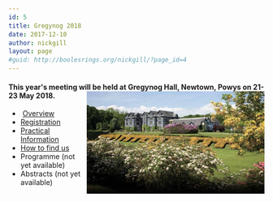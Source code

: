 ```yaml
---
id: 5
title: Gregynog 2018
date: 2017-12-10
author: nickgill
layout: page
#guid: http://boolesrings.org/nickgill/?page_id=4
---
```


#### This year's meeting will be held at Gregynog Hall, Newtown, Powys on 21-23 May 2018. <img style="float: right;" src="/files/2017/12/gregynog.jpg" width="350pt" alt="Gregynog" /> 

  *  [Overview](/2017/12/20/gregynog-overview/)
  *  [Registration](2017/12/20/gregynog-registration/)
  *  [Practical Information](2017/12/20/gregynog-practical/)
  *  [How to find us](2017/12/20/gregynog-how-to-find-us/)
  *  Programme (not yet available)
  *  Abstracts (not yet available)


